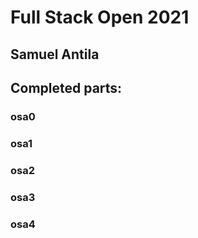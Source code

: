 # Full Stack Open 2021
## Samuel Antila

## Completed parts:

### osa0

### osa1

### osa2

### osa3

### osa4
